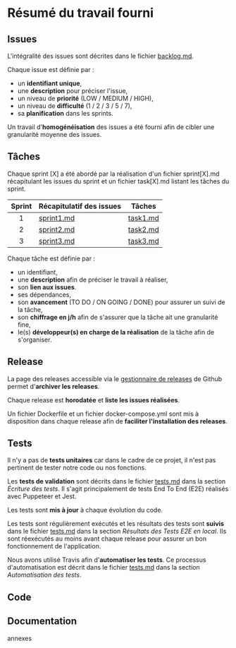 # Résumé du travail fourni

## Issues

L'intégralité des issues sont décrites dans le fichier [backlog.md](https://github.com/maphdev/M2_CDP/blob/master/gestion/backlog.md).

Chaque issue est définie par :
- un __identifiant unique__,
- une __description__ pour préciser l'issue,
- un niveau de __priorité__ (LOW / MEDIUM / HIGH),
- un niveau de __difficulté__ (1 / 2 / 3 / 5 / 7),
- sa __planification__ dans les sprints.

Un travail d'__homogénéisation__ des issues a été fourni afin de cibler une granularité moyenne des issues.

## Tâches

Chaque sprint [X] a été abordé par la réalisation d'un fichier sprint[X].md récapitulant les issues du sprint et un fichier task[X].md listant les tâches du sprint.

| Sprint | Récapitulatif des issues | Tâches |
|:--:|:------------|:--------------------:|
| 1 | [sprint1.md](https://github.com/maphdev/M2_CDP/blob/master/gestion/sprint1.md) | [task1.md](https://github.com/maphdev/M2_CDP/blob/master/gestion/task1.md) |
| 2 | [sprint2.md](https://github.com/maphdev/M2_CDP/blob/master/gestion/sprint2.md) | [task2.md](https://github.com/maphdev/M2_CDP/blob/master/gestion/task2.md) |
| 3 | [sprint3.md](https://github.com/maphdev/M2_CDP/blob/master/gestion/sprint3.md) | [task3.md](https://github.com/maphdev/M2_CDP/blob/master/gestion/task3.md) |

Chaque tâche est définie par :
- un identifiant,
- une __description__ afin de préciser le travail à réaliser,
- son __lien aux issues__.
- ses dépendances,
- son __avancement__ (TO DO / ON GOING / DONE) pour assurer un suivi de la tâche,
- son __chiffrage en j/h__ afin de s'assurer que la tâche ait une granularité fine,
- le(s) __développeur(s) en charge de la réalisation__ de la tâche afin de s'organiser.

## Release

La page des releases accessible via le [gestionnaire de releases](https://github.com/maphdev/M2_CDP/releases) de Github permet d'__archiver les releases__.

Chaque release est __horodatée__ et __liste les issues réalisées__.

Un fichier Dockerfile et un fichier docker-compose.yml sont mis à disposition dans chaque release afin de __faciliter l'installation des releases__.

## Tests

Il n'y a pas de __tests unitaires__ car dans le cadre de ce projet, il n'est pas pertinent de tester notre code ou nos fonctions.

Les __tests de validation__ sont décrits dans le fichier [tests.md](https://github.com/maphdev/M2_CDP/blob/master/gestion/tests.md) dans la section *Écriture des tests*. Il s'agit principalement de tests End To End (E2E) réalisés avec Puppeteer et Jest.

Les tests sont __mis à jour__ à chaque évolution du code.

Les tests sont régulièrement exécutés et les résultats des tests sont __suivis__ dans le fichier [tests.md](https://github.com/maphdev/M2_CDP/blob/master/gestion/tests.md) dans la section *Résultats des Tests E2E en local*. Ils sont réexécutés au moins avant chaque release pour assurer un bon fonctionnement de l'application.

Nous avons utilisé Travis afin d'__automatiser les tests__. Ce processus d'automatisation est décrit dans le fichier [tests.md](https://github.com/maphdev/M2_CDP/blob/master/gestion/tests.md) dans la section *Automatisation des tests*.

## Code

## Documentation

annexes

